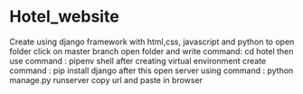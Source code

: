 # Hotel_website
Create using django framework with html,css, javascript and python
to open folder click on master branch 
open folder and write command: cd hotel
then use command : pipenv shell
after creating virtual environment create command : pip install django
after this open server using command : python manage.py runserver 
copy url and paste in browser
